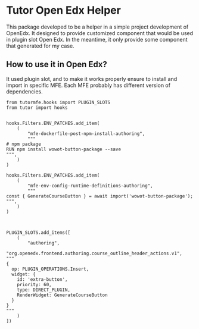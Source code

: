 # Tutor Open Edx Helper

This package developed to be a helper in a simple project development of OpenEdx. It designed to provide customized component that would be used in plugin slot Open Edx. In the meantime, it only provide some component that generated for my case.


## How to use it in Open Edx?

It used plugin slot, and to make it works properly ensure to install and import in specific MFE. Each MFE probably has different version of dependencies.

```
from tutormfe.hooks import PLUGIN_SLOTS
from tutor import hooks


hooks.Filters.ENV_PATCHES.add_item(
    (
        "mfe-dockerfile-post-npm-install-authoring",
        """
# npm package
RUN npm install wowot-button-package --save
""",
    )
)

hooks.Filters.ENV_PATCHES.add_item(
    (
        "mfe-env-config-runtime-definitions-authoring",
        """
const { GenerateCourseButton } = await import('wowot-button-package');
""",
    )
)



PLUGIN_SLOTS.add_items([
    (
        "authoring",
        "org.openedx.frontend.authoring.course_outline_header_actions.v1",
"""
{
  op: PLUGIN_OPERATIONS.Insert,
  widget: {
    id: 'extra-button',
    priority: 60,
    type: DIRECT_PLUGIN,
    RenderWidget: GenerateCourseButton
  }
}
"""
    )
])

```